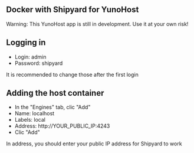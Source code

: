 Docker with Shipyard for YunoHost 
----------------------------------------
Warning: This YunoHost app is still in development. Use it at your own risk!

Logging in
----------
- Login: admin
- Password: shipyard

It is recommended to change those after the first login

Adding the host container
-------------------------
- In the "Engines" tab, clic "Add"
- Name: localhost
- Labels: local
- Address: http://YOUR_PUBLIC_IP:4243
- Clic "Add"

In address, you should enter your public IP address for Shipyard to work

